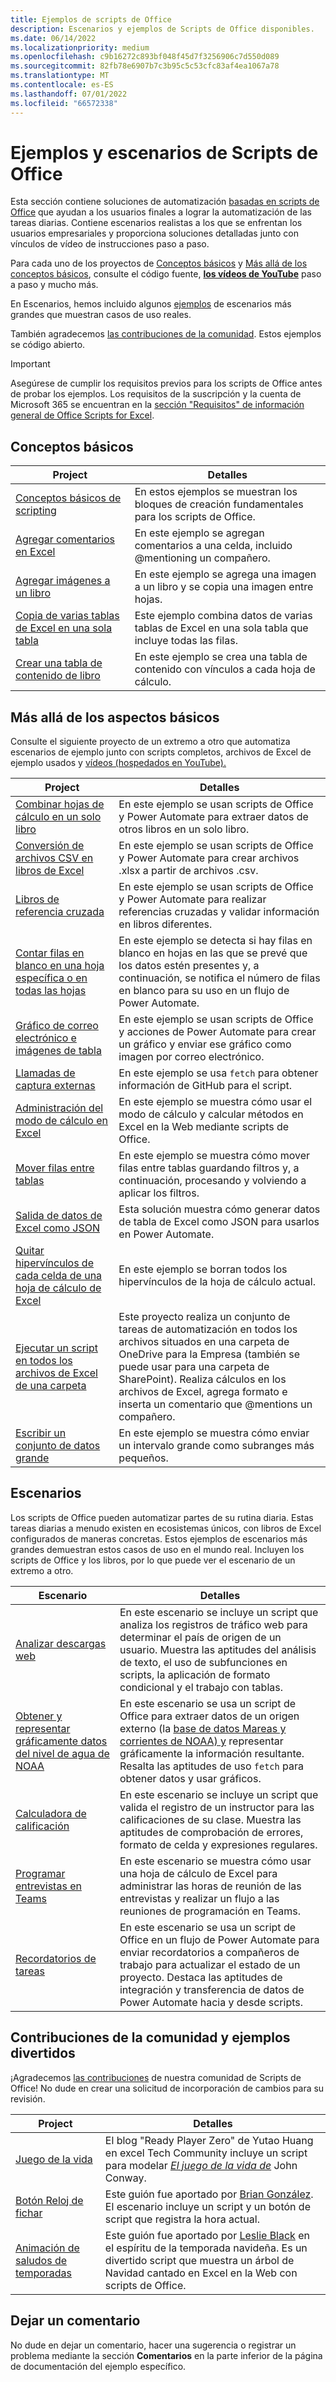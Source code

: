 ```yaml
---
title: Ejemplos de scripts de Office
description: Escenarios y ejemplos de Scripts de Office disponibles.
ms.date: 06/14/2022
ms.localizationpriority: medium
ms.openlocfilehash: c9b16272c893bf048f45d7f3256906c7d550d089
ms.sourcegitcommit: 82fb78e6907b7c3b95c5c53cfc83af4ea1067a78
ms.translationtype: MT
ms.contentlocale: es-ES
ms.lasthandoff: 07/01/2022
ms.locfileid: "66572338"
---
```

# <a name="office-scripts-samples-and-scenarios"></a>Ejemplos y escenarios de Scripts de Office

Esta sección contiene soluciones de automatización [basadas en scripts de Office](../../overview/excel.md) que ayudan a los usuarios finales a lograr la automatización de las tareas diarias. Contiene escenarios realistas a los que se enfrentan los usuarios empresariales y proporciona soluciones detalladas junto con vínculos de vídeo de instrucciones paso a paso.

Para cada uno de los proyectos de [Conceptos básicos](#basics) y [Más allá de los conceptos básicos](#beyond-the-basics), consulte el código fuente, [**los vídeos de YouTube**](https://www.youtube.com/playlist?list=PLr3zVPZrMOUMl88fs8uc2GGAePRnNe6m0) paso a paso y mucho más.

En Escenarios, hemos incluido algunos [ejemplos](#scenarios) de escenarios más grandes que muestran casos de uso reales.

También agradecemos [las contribuciones de la comunidad](#community-contributions-and-fun-samples). Estos ejemplos se código abierto.

> [!IMPORTANT]
> Asegúrese de cumplir los requisitos previos para los scripts de Office antes de probar los ejemplos. Los requisitos de la suscripción y la cuenta de Microsoft 365 se encuentran en la [sección "Requisitos" de información general de Office Scripts for Excel](../../overview/excel.md#requirements).

## <a name="basics"></a>Conceptos básicos

| Project | Detalles |
|---------|---------|
| [Conceptos básicos de scripting](excel-samples.md) | En estos ejemplos se muestran los bloques de creación fundamentales para los scripts de Office. |
| [Agregar comentarios en Excel](add-excel-comments.md) | En este ejemplo se agregan comentarios a una celda, incluido @mentioning un compañero. |
| [Agregar imágenes a un libro](add-image-to-workbook.md) | En este ejemplo se agrega una imagen a un libro y se copia una imagen entre hojas.|
| [Copia de varias tablas de Excel en una sola tabla](copy-tables-combine.md) | Este ejemplo combina datos de varias tablas de Excel en una sola tabla que incluye todas las filas. |
| [Crear una tabla de contenido de libro](table-of-contents.md) | En este ejemplo se crea una tabla de contenido con vínculos a cada hoja de cálculo. |

## <a name="beyond-the-basics"></a>Más allá de los aspectos básicos

Consulte el siguiente proyecto de un extremo a otro que automatiza escenarios de ejemplo junto con scripts completos, archivos de Excel de ejemplo usados y [vídeos (hospedados en YouTube).](https://www.youtube.com/playlist?list=PLr3zVPZrMOUMl88fs8uc2GGAePRnNe6m0)

| Project | Detalles |
|---------|---------|
| [Combinar hojas de cálculo en un solo libro](combine-worksheets-into-single-workbook.md) | En este ejemplo se usan scripts de Office y Power Automate para extraer datos de otros libros en un solo libro. |
| [Conversión de archivos CSV en libros de Excel](convert-csv.md) | En este ejemplo se usan scripts de Office y Power Automate para crear archivos .xlsx a partir de archivos .csv. |
| [Libros de referencia cruzada](excel-cross-reference.md) | En este ejemplo se usan scripts de Office y Power Automate para realizar referencias cruzadas y validar información en libros diferentes. |
| [Contar filas en blanco en una hoja específica o en todas las hojas](count-blank-rows.md) | En este ejemplo se detecta si hay filas en blanco en hojas en las que se prevé que los datos estén presentes y, a continuación, se notifica el número de filas en blanco para su uso en un flujo de Power Automate. |
| [Gráfico de correo electrónico e imágenes de tabla](email-images-chart-table.md) | En este ejemplo se usan scripts de Office y acciones de Power Automate para crear un gráfico y enviar ese gráfico como imagen por correo electrónico. |
| [Llamadas de captura externas](external-fetch-calls.md) | En este ejemplo se usa `fetch` para obtener información de GitHub para el script. |
| [Administración del modo de cálculo en Excel](excel-calculation.md) | En este ejemplo se muestra cómo usar el modo de cálculo y calcular métodos en Excel en la Web mediante scripts de Office. |
| [Mover filas entre tablas](move-rows-across-tables.md) | En este ejemplo se muestra cómo mover filas entre tablas guardando filtros y, a continuación, procesando y volviendo a aplicar los filtros. |
| [Salida de datos de Excel como JSON](get-table-data.md) | Esta solución muestra cómo generar datos de tabla de Excel como JSON para usarlos en Power Automate. |
| [Quitar hipervínculos de cada celda de una hoja de cálculo de Excel](remove-hyperlinks-from-cells.md) | En este ejemplo se borran todos los hipervínculos de la hoja de cálculo actual. |
| [Ejecutar un script en todos los archivos de Excel de una carpeta](automate-tasks-on-all-excel-files-in-folder.md) | Este proyecto realiza un conjunto de tareas de automatización en todos los archivos situados en una carpeta de OneDrive para la Empresa (también se puede usar para una carpeta de SharePoint). Realiza cálculos en los archivos de Excel, agrega formato e inserta un comentario que @mentions un compañero. |
| [Escribir un conjunto de datos grande](write-large-dataset.md) | En este ejemplo se muestra cómo enviar un intervalo grande como subranges más pequeños. |

## <a name="scenarios"></a>Escenarios

Los scripts de Office pueden automatizar partes de su rutina diaria. Estas tareas diarias a menudo existen en ecosistemas únicos, con libros de Excel configurados de maneras concretas. Estos ejemplos de escenarios más grandes demuestran estos casos de uso en el mundo real. Incluyen los scripts de Office y los libros, por lo que puede ver el escenario de un extremo a otro.

| Escenario | Detalles |
|---------|---------|
| [Analizar descargas web](../scenarios/analyze-web-downloads.md) | En este escenario se incluye un script que analiza los registros de tráfico web para determinar el país de origen de un usuario. Muestra las aptitudes del análisis de texto, el uso de subfunciones en scripts, la aplicación de formato condicional y el trabajo con tablas. |
| [Obtener y representar gráficamente datos del nivel de agua de NOAA](../scenarios/noaa-data-fetch.md) | En este escenario se usa un script de Office para extraer datos de un origen externo (la [base de datos Mareas y corrientes de NOAA) y](https://tidesandcurrents.noaa.gov/) representar gráficamente la información resultante. Resalta las aptitudes de uso `fetch` para obtener datos y usar gráficos. |
| [Calculadora de calificación](../scenarios/grade-calculator.md) | En este escenario se incluye un script que valida el registro de un instructor para las calificaciones de su clase. Muestra las aptitudes de comprobación de errores, formato de celda y expresiones regulares. |
| [Programar entrevistas en Teams](../scenarios/schedule-interviews-in-teams.md) | En este escenario se muestra cómo usar una hoja de cálculo de Excel para administrar las horas de reunión de las entrevistas y realizar un flujo a las reuniones de programación en Teams. |
| [Recordatorios de tareas](../scenarios/task-reminders.md) | En este escenario se usa un script de Office en un flujo de Power Automate para enviar recordatorios a compañeros de trabajo para actualizar el estado de un proyecto. Destaca las aptitudes de integración y transferencia de datos de Power Automate hacia y desde scripts. |

## <a name="community-contributions-and-fun-samples"></a>Contribuciones de la comunidad y ejemplos divertidos

¡Agradecemos [las contribuciones](https://github.com/OfficeDev/office-scripts-docs/blob/master/Contributing.md) de nuestra comunidad de Scripts de Office! No dude en crear una solicitud de incorporación de cambios para su revisión.

| Project | Detalles |
|---------|---------|
| [Juego de la vida](https://techcommunity.microsoft.com/t5/excel-blog/ready-player-zero/ba-p/2246208) | El blog "Ready Player Zero" de Yutao Huang en excel Tech Community incluye un script para modelar [*El juego de la vida de*](https://en.wikipedia.org/wiki/Conway%27s_Game_of_Life) John Conway. |
| [Botón Reloj de fichar](../scenarios/punch-clock.md) | Este guión fue aportado por [Brian González](https://github.com/b-gonzalez). El escenario incluye un script y un botón de script que registra la hora actual. |
| [Animación de saludos de temporadas](community-seasons-greetings.md) | Este guión fue aportado por [Leslie Black](https://www.linkedin.com/in/lesblackconsultant/) en el espíritu de la temporada navideña. Es un divertido script que muestra un árbol de Navidad cantado en Excel en la Web con scripts de Office. |

## <a name="leave-a-comment"></a>Dejar un comentario

No dude en dejar un comentario, hacer una sugerencia o registrar un problema mediante la sección **Comentarios** en la parte inferior de la página de documentación del ejemplo específico.
